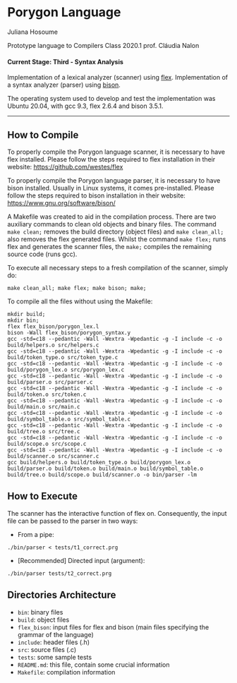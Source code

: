 # Porygon Language
Juliana Hosoume

Prototype language to Compilers Class 2020.1
prof. Cláudia Nalon

#### Current Stage: Third - Syntax Analysis
Implementation of a lexical analyzer (scanner) using [flex](https://github.com/westes/flex).
Implementation of a syntax analyzer (parser) using [bison](https://www.gnu.org/software/bison/manual/).

The operating system used to develop and test the implementation was Ubuntu 20.04, with gcc 9.3, flex 2.6.4 and bison 3.5.1.

---

## How to Compile
To properly compile the Porygon language scanner, it is necessary to have flex installed. Please follow the steps required to flex installation in their website:
https://github.com/westes/flex

To properly compile the Porygon language parser, it is necessary to have bison installed. Usually in Linux systems, it comes pre-installed. Please follow the steps required to bison installation in their website:
https://www.gnu.org/software/bison/

A Makefile was created to aid in the compilation process. There are two auxiliary commands to clean old objects and binary files. The command `make clean;` removes the build directory (object files) and `make clean_all;` also removes the flex generated files. Whilst the command `make flex;` runs flex and generates the scanner files, the `make;` compiles the remaining source code (runs gcc).

To execute all necessary steps to a fresh compilation of the scanner, simply do:

```console
make clean_all; make flex; make bison; make;
```

To compile all the files without using the Makefile:
```console
mkdir build;
mkdir bin;
flex flex_bison/porygon_lex.l
bison -Wall flex_bison/porygon_syntax.y
gcc -std=c18 --pedantic -Wall -Wextra -Wpedantic -g -I include -c -o build/helpers.o src/helpers.c
gcc -std=c18 --pedantic -Wall -Wextra -Wpedantic -g -I include -c -o build/token_type.o src/token_type.c
gcc -std=c18 --pedantic -Wall -Wextra -Wpedantic -g -I include -c -o build/porygon_lex.o src/porygon_lex.c
gcc -std=c18 --pedantic -Wall -Wextra -Wpedantic -g -I include -c -o build/parser.o src/parser.c
gcc -std=c18 --pedantic -Wall -Wextra -Wpedantic -g -I include -c -o build/token.o src/token.c
gcc -std=c18 --pedantic -Wall -Wextra -Wpedantic -g -I include -c -o build/main.o src/main.c
gcc -std=c18 --pedantic -Wall -Wextra -Wpedantic -g -I include -c -o build/symbol_table.o src/symbol_table.c
gcc -std=c18 --pedantic -Wall -Wextra -Wpedantic -g -I include -c -o build/tree.o src/tree.c
gcc -std=c18 --pedantic -Wall -Wextra -Wpedantic -g -I include -c -o build/scope.o src/scope.c
gcc -std=c18 --pedantic -Wall -Wextra -Wpedantic -g -I include -c -o build/scanner.o src/scanner.c
gcc build/helpers.o build/token_type.o build/porygon_lex.o build/parser.o build/token.o build/main.o build/symbol_table.o build/tree.o build/scope.o build/scanner.o -o bin/parser -lm
```

## How to Execute
The scanner has the interactive function of flex on. Consequently, the input file can be passed to the parser in two ways:
* From a pipe:
```console
./bin/parser < tests/t1_correct.prg
```
* [Recommended] Directed input (argument):
```console
./bin/parser tests/t2_correct.prg
```

## Directories Architecture
* `bin`: binary files
* `build`: object files
* `flex_bison`: input files for flex and bison (main files specifying the grammar of the language)
* `include`: header files (.h)
* `src`: source files (.c)
* `tests`: some sample tests
* `README.md`: this file, contain some crucial information
* `Makefile`: compilation information
